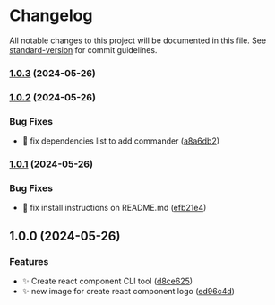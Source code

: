 # Changelog

All notable changes to this project will be documented in this file. See [standard-version](https://github.com/conventional-changelog/standard-version) for commit guidelines.

### [1.0.3](https://github.com/azelky/react-new-component-cli/compare/v1.0.2...v1.0.3) (2024-05-26)

### [1.0.2](https://github.com/azelky/react-new-component-cli/compare/v1.0.1...v1.0.2) (2024-05-26)


### Bug Fixes

* 🐛 fix dependencies list to add commander ([a8a6db2](https://github.com/azelky/react-new-component-cli/commit/a8a6db216f69799d350d0d0bd12a27180bfe1de8))

### [1.0.1](https://github.com/azelky/react-new-component-cli/compare/v1.0.0...v1.0.1) (2024-05-26)


### Bug Fixes

* 🐛 fix install instructions on README.md ([efb21e4](https://github.com/azelky/react-new-component-cli/commit/efb21e4a34b4d47fe63f6e0a5bdfd65483c727d9))

## 1.0.0 (2024-05-26)

### Features

- ✨ Create react component CLI tool ([d8ce625](https://github.com/azelky/react-new-component-cli/commit/d8ce625ac566cb3d1e74106d99db0c97ee1a3f89))
- ✨ new image for create react component logo ([ed96c4d](https://github.com/azelky/react-new-component-cli/commit/ed96c4d63e6e91517cbf700f8316981b82ed1115))
